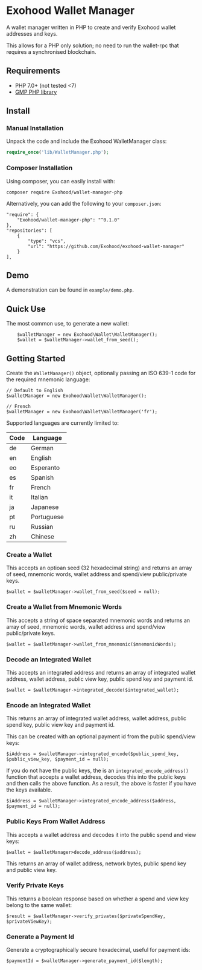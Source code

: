 
# Exohood Wallet Manager

A wallet manager written in PHP to create and verify Exohood wallet
addresses and keys.

This allows for a PHP only solution; no need to run the wallet-rpc that
requires a synchronised blockchain.

## Requirements
 - PHP 7.0+ (not tested <7)
 - [GMP PHP library](http://php.net/manual/en/book.gmp.php)

## Install

### Manual Installation

Unpack the code and include the Exohood WalletManager class:

```php
require_once('lib/WalletManager.php');
```

### Composer Installation

Using composer, you can easily install with:

```
composer require Exohood/wallet-manager-php
```

Alternatively, you can add the following to your `composer.json`:

```
"require": {
    "Exohood/wallet-manager-php": "^0.1.0"
},
"repositories": [
    {
        "type": "vcs",
        "url": "https://github.com/Exohood/exohood-wallet-manager"
    }
],
```

## Demo

A demonstration can be found in ```example/demo.php```.

## Quick Use

The most common use, to generate a new wallet:

        $walletManager = new Exohood\Wallet\WalletManager();
        $wallet = $walletManager->wallet_from_seed();

## Getting Started

Create the `WalletManager()` object, optionally passing an ISO 639-1 code
for the required mnemonic language:

    // Default to English
    $walletManager = new Exohood\Wallet\WalletManager();

    // French
    $walletManager = new Exohood\Wallet\WalletManager('fr');

Supported languages are currently limited to:

| Code | Language   |
|------|------------|
| de   | German     |
| en   | English    |
| eo   | Esperanto  |
| es   | Spanish    |
| fr   | French     |
| it   | Italian    |
| ja   | Japanese   |
| pt   | Portuguese |
| ru   | Russian    |
| zh   | Chinese    |

### Create a Wallet

This accepts an optioan seed (32 hexadecimal string) and returns an
array of seed, mnemonic words, wallet address and spend/view
public/private keys.

    $wallet = $walletManager->wallet_from_seed($seed = null);

### Create a Wallet from Mnemonic Words

This accepts a string of space separated mnemonic words and returns an
array of seed, mnemonic words, wallet address and spend/view
public/private keys.

    $wallet = $walletManager->wallet_from_mnemonic($mnemonicWords);

### Decode an Integrated Wallet

This accepts an integrated address and returns an array of integrated
wallet address, wallet address, public view key, public spend key and
payment id.

    $wallet = $walletManager->integrated_decode($integrated_wallet);

### Encode an Integrated Wallet

This returns an array of integrated wallet address, wallet address,
public spend key, public view key and payment id.

This can be created with an optional payment id from the public
spend/view keys:

    $iAddress = $walletManager->integrated_encode($public_spend_key, $public_view_key, $payment_id = null);

If you do not have the public keys, the is an
`integrated_encode_address()` function that accepts a wallet address,
decodes this into the public keys and then calls the above function. As
a result, the above is faster if you have the keys available.

    $iAddress = $walletManager->integrated_encode_address($address, $payment_id = null);

### Public Keys From Wallet Address

This accepts a wallet address and decodes it into the public spend and
view keys:

    $wallet = $walletManager>decode_address($address);

This returns an array of wallet address, network bytes, public spend
key and public view key.

### Verify Private Keys

This returns a boolean response based on whether a spend and view key
belong to the same wallet:

    $result = $walletManager->verify_privates($privateSpendKey, $privateViewKey);

### Generate a Payment Id

Generate a cryptographically secure hexadecimal, useful for payment ids:

    $paymentId = $walletManager->generate_payment_id($length);
